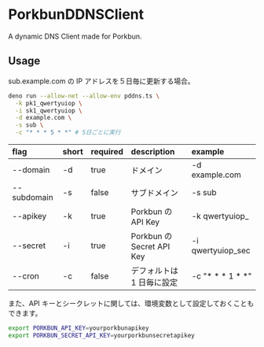 # PorkbunDDNSClient

A dynamic DNS Client made for Porkbun.

## Usage

sub.example.com の IP アドレスを５日毎に更新する場合。

```sh
deno run --allow-net --allow-env pddns.ts \
  -k pk1_qwertyuiop \
  -i sk1_qwertyuiop \
  -d example.com \
  -s sub \
  -c "* * * 5 * *" # 5日ごとに実行
```

| flag        | short | required | description               | example               |
| :---------- | :-------- | :------- | :------------------------ | :-------------------- |
| --domain    | -d        | true     | ドメイン                  | -d example.com        |
| --subdomain | -s        | false    | サブドメイン              | -s sub                |
| --apikey    | -k        | true     | Porkbun の API Key        | -k qwertyuiop\_       |
| --secret    | -i        | true     | Porkbun の Secret API Key | -i qwertyuiop_sec     |
| --cron      | -c        | false    | デフォルトは 1 日毎に設定 | -c "\* \* \* 1 \* \*" |


また、API キーとシークレットに関しては、環境変数として設定しておくこともできます。

```sh
export PORKBUN_API_KEY=yourporkbunapikey
export PORKBUN_SECRET_API_KEY=yourporkbunsecretapikey
```
